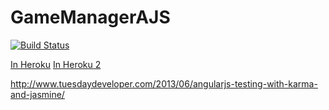 GameManagerAJS
==============
[![Build Status](http://travis-ci.org/girardot/GameManagerAJS.png)](http://travis-ci.org/girardot/GameManagerAJS)


[In Heroku](http://gamemanagerajs.herokuapp.com/)
[In Heroku 2](http://www.gamemanager-jgt.com)


http://www.tuesdaydeveloper.com/2013/06/angularjs-testing-with-karma-and-jasmine/




